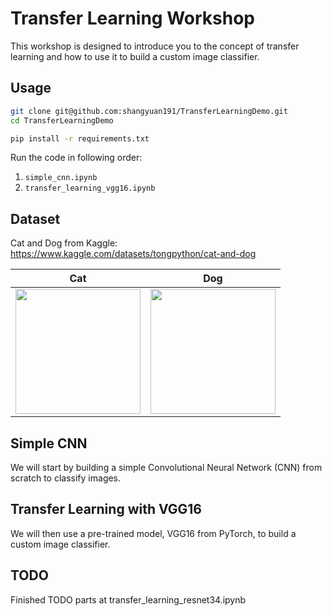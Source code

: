 # Transfer Learning Workshop

This workshop is designed to introduce you to the concept of transfer learning and how to use it to build a custom image classifier.

## Usage

```bash
git clone git@github.com:shangyuan191/TransferLearningDemo.git
cd TransferLearningDemo
```

```bash
pip install -r requirements.txt
```

Run the code in following order:

1. `simple_cnn.ipynb`
2. `transfer_learning_vgg16.ipynb`

## Dataset

Cat and Dog from Kaggle: https://www.kaggle.com/datasets/tongpython/cat-and-dog

| Cat                                | Dog                                |
| ---------------------------------- | ---------------------------------- |
| <img src=./src/cat.jpg height=200> | <img src=./src/dog.jpg height=200> |

## Simple CNN

We will start by building a simple Convolutional Neural Network (CNN) from scratch to classify images.

## Transfer Learning with VGG16

We will then use a pre-trained model, VGG16 from PyTorch, to build a custom image classifier.

## TODO

Finished TODO parts at transfer_learning_resnet34.ipynb
